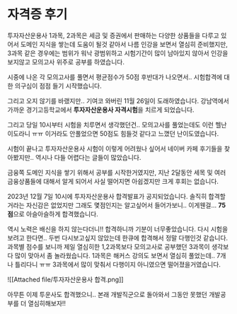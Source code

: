 
# 자격증 후기

투자자산운용사 1과목, 2과목은 세금 및 증권에서 판매하는 다양한 상품들을 다루고 있어서 도메인 지식을 쌓는데 도움이 될것 같아서 나름 인강을 보면서 열심히 준비했지만, 3과목 같은 경우에는 범위가 워낙 광범위하고 시험기간이 많이 남아있지 않아서 인강을 보지않고 모의고사 위주로  공부를 하였습니다.

시중에 나온 각 모의고사를 풀면서 평균점수가 50점 후반대가 나오면서.. 시험합격에 대한 의구심이 점점 들기 시작했습니다.

그리고 오지 않기를 바랬지만.. 기여코 와버린 11월 26일이 도래하였습니다. 
강남역에서 가까운 경기고등학교에서 **투자자산운용사 자격시험**을 치르게 되었습니다.

그리고 당일 10시부터 시험을 치루면서 생각했던건.. 모의고사를 풀었는데도 이런 헬난이도라니 ㅠㅠ 이거라도 안풀었으면 50점도 힘들것 같다고 느꼈던 난이도였습니다. 

시험이 끝나고 투자자산운용사 시험이 이렇게 어려웠나 싶어서 네이버 카페 후기들을 찾아봤지만.. 역시나 다들 어렵다는 글들이 많았습니다.

금융쪽 도메인 지식을 쌓기 위해서 공부를 시작한거였지만, 지난 2달동안 세목 및 여러 금융상품들에 대해서 알게 되어서 사실 떨어지면 아쉽겠지만 크게 후회는 없습니다. 

2023년 12월 7일 10시에 투자자산운용사 합격발표가 공지되었습니다. 
솔직히 합격할거라는 자신감은 없었지만 그래도 몇점인지는 알고싶어서 들어가보니..
이게웬걸... **75점**으로 아슬아슬하게 합격했습니다.

역시 노력은 배신을 하지 않는다더니!!  합격하니까 기분이 너무좋았습니다. 다시 시험을 보려고 한다면.. 두번 다시보고싶지 않았는데 한큐에 합격해서 정말 다행인것 같습니다.
과목별 점수를 보니까 제일 열심히한 1,2과목보다 모의고사로 공부했던 3과목이 생각보다 많이 맞아서 좀 놀라웠습니다.
1과목은 해커스 강의도 보면서 열심히 풀었는데.. 7개나 틀리다니 ㅠㅠ 3과목에서 많이 맞춰서 다행이지 아니였으면 떨어졌을거였습니다.



![[Attached file/투자자산운용사 합격.png]]

아무튼 이제 투운사도 합격했으니.. 본래 개발직군으로 돌아와서 그동안 못했던 개발공부를 더 열심히해보자!!
